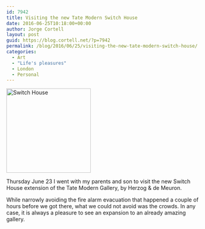 ```yaml
---
id: 7942
title: Visiting the new Tate Modern Switch House
date: 2016-06-25T10:18:00+00:00
author: Jorge Cortell
layout: post
guid: https://blog.cortell.net/?p=7942
permalink: /blog/2016/06/25/visiting-the-new-tate-modern-switch-house/
categories:
  - Art
  - "Life's pleasures"
  - London
  - Personal
---
```

<p class="p1">
  <img class="aligncenter" src="https://www.southlondon-today.co.uk/images/news/2016/tate-new-building.jpg" alt="Switch House" width="221" height="221" />
</p>

<p class="p1">
  <span class="s1">Thursday June 23 I went with my parents and son to visit the new Switch House extension of the Tate Modern Gallery, by Herzog & de Meuron.</span>
</p>

While narrowly avoiding the fire alarm evacuation that happened a couple of hours before we got there, what we could not avoid was the crowds. In any case, it is always a pleasure to see an expansion to an already amazing gallery.